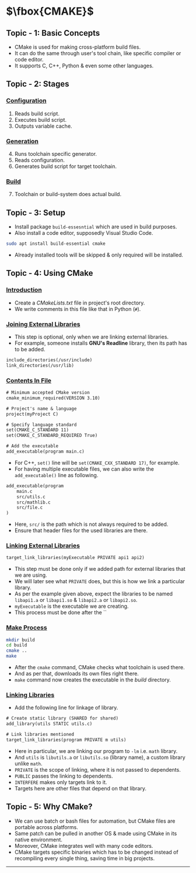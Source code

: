 # $\fbox{CMAKE}$





## **Topic - 1: Basic Concepts**

- CMake is used for making cross-platform build files.
- It can do the same through user's tool chain, like specific compiler or code editor.
- It supports C, C++, Python & even some other languages.



## **Topic - 2: Stages**

### <u>Configuration</u>

1. Reads build script.
2. Executes build script.
3. Outputs variable cache.


### <u>Generation</u>

4. Runs toolchain specific generator.
5. Reads configuration.
6. Generates build script for target toolchain.


### <u>Build</u>

7. Toolchain or build-system does actual build.



## **Topic - 3: Setup**

- Install package `build-essesntial` which are used in build purposes.
- Also install a code editor, supposedly Visual Studio Code.

```sh
sudo apt install build-essential cmake
```

- Already installed tools will be skipped & only required will be installed.



## **Topic - 4: Using CMake**

### <u>Introduction</u>

- Create a $CMakeLists.txt$ file in project's root directory.
- We write comments in this file like that in Python (`#`).


### <u>Joining External Libraries</u>

- This step is optional, only when we are linking external libraries.
- For example, someone installs **GNU's Readline** library, then its path has to be added.

```txt
include_directories(/usr/include)
link_directories(/usr/lib)
```


### <u>Contents In File</u>

```txt
# Minimum accepted CMake version
cmake_minimum_required(VERSION 3.10)

# Project's name & language
project(myProject C)

# Specify language standard
set(CMAKE_C_STANDARD 11)
set(CMAKE_C_STANDARD_REQUIRED True)

# Add the executable
add_executable(program main.c)
```

- For C++, `set()` line will be `set(CMAKE_CXX_STANDARD 17)`, for example.
- For having multiple executable files, we can also write the `add_executable()` line as following.

```txt
add_executable(program
	main.c
	src/utils.c
	src/mathlib.c
	src/file.c
)
```

- Here, `src/` is the path which is not always required to be added.
- Ensure that header files for the used libraries are there.


### <u>Linking External Libraries</u>

```txt
target_link_libraries(myExecutable PRIVATE api1 api2)
```

- This step must be done only if we added path for external libraries that we are using.
- We will later see what `PRIVATE` does, but this is how we link a particular library.
- As per the example given above, expect the libraries to be named `libapi1.a` or `libapi1.so` & `libapi2.a` or `libapi2.so`.
- `myExecutable` is the executable we are creating.
- This process must be done after the ``


### <u>Make Process</u>

```sh
mkdir build
cd build
cmake ..
make
```

- After the `cmake` command, CMake checks what toolchain is used there.
- And as per that, downloads its own files right there.
- `make` command now creates the executable in the $build$ directory.


### <u>Linking Libraries</u>

- Add the following line for linkage of library.

```txt
# Create static library (SHARED for shared)
add_library(utils STATIC utils.c)

# Link libraries mentioned
target_link_libraries(program PRIVATE m utils)
```

- Here in particular, we are linking our program to `-lm` i.e. `math` library.
- And `utils` is `libutils.a` or `libutils.so` (library name), a custom library unlike `math`.
- `PRIVATE` is the scope of linking, where it is not passed to dependents.
- `PUBLIC` passes the linking to dependents.
- `INTERFERE` makes only targets link to it.
- Targets here are other files that depend on that library.



## **Topic - 5: Why CMake?**

- We can use batch or bash files for automation, but CMake files are portable across platforms.
- Same patch can be pulled in another OS & made using CMake in its native environment.
- Moreover, CMake integrates well with many code editors.
- CMake targets specific binaries which has to be changed instead of recompiling every single thing, saving time in big projects.

---
